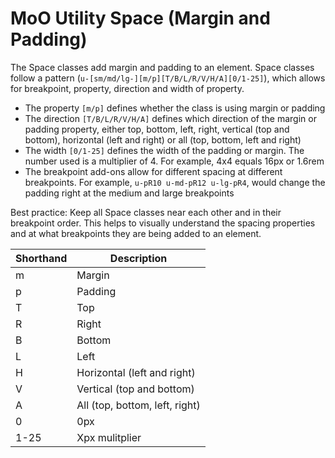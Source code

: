 # MoO Utility Space (Margin and Padding)

The Space classes add margin and padding to an element. Space classes follow a pattern (`u-[sm/md/lg-][m/p][T/B/L/R/V/H/A][0/1-25]`), which allows for breakpoint, property, direction and width of property. 
* The property `[m/p]` defines whether the class is using margin or padding 
* The direction `[T/B/L/R/V/H/A]` defines which direction of the margin or padding property, either top, bottom, left, right, vertical (top and bottom), horizontal (left and right) or all (top, bottom, left and right)
* The width `[0/1-25]` defines the width of the padding or margin. The number used is a multiplier of 4. For example, 4x4 equals 16px or 1.6rem
* The breakpoint add-ons allow for different spacing at different breakpoints. For example, `u-pR10 u-md-pR12 u-lg-pR4`, would change the padding right at the medium and large breakpoints

Best practice: Keep all Space classes near each other and in their breakpoint order. This helps to visually understand the spacing properties and at what breakpoints they are being added to an element.

<table class="Table">
  <thead>
    <tr> <th>Shorthand</th> <th>Description</th> </tr>
  </thead>
  <tbody>
    <tr> <td>m</td> <td>Margin</td> </tr>
    <tr> <td>p</td> <td>Padding</td> </tr>
    <tr> <td>T</td> <td>Top</td> </tr>
    <tr> <td>R</td> <td>Right</td> </tr>
    <tr> <td>B</td> <td>Bottom</td> </tr>
    <tr> <td>L</td> <td>Left</td> </tr>
    <tr> <td>H</td> <td>Horizontal (left and right)</td> </tr>
    <tr> <td>V</td> <td>Vertical (top and bottom)</td> </tr>
    <tr> <td>A</td> <td>All (top, bottom, left, right)</td> </tr>
    <tr> <td>0</td> <td>0px</td> </tr>
    <tr> <td>1-25</td> <td>Xpx mulitplier</td> </tr>
  </tbody>
</table>
